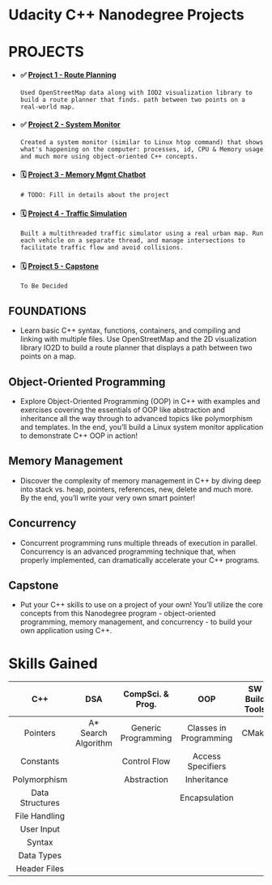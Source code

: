# Udacity C++ Nanodegree Projects

# PROJECTS
- #### ✅ [Project 1 - Route Planning](https://github.com/jkp09x/udacity-route_planning)
      Used OpenStreetMap data along with IOD2 visualization library to build a route planner that finds. path between two points on a real-world map.
- #### ✅ [Project 2 - System Monitor](https://github.com/jkp09x/udacity-system_monitor)
      Created a system monitor (similar to Linux htop command) that shows what's happening on the computer: processes, id, CPU & Memory usage and much more using object-oriented C++ concepts.
- #### 🗓 [Project 3 - Memory Mgmt Chatbot]()
      # TODO: Fill in details about the project
- #### 🗓 [Project 4 - Traffic Simulation]()
      Built a multithreaded traffic simulator using a real urban map. Run each vehicle on a separate thread, and manage intersections to facilitate traffic flow and avoid collisions.
- #### 🗓 [Project 5 - Capstone]()
      To Be Decided

## FOUNDATIONS
- Learn basic C++ syntax, functions, containers, and compiling and linking with multiple files. Use OpenStreetMap and the 2D visualization library IO2D to build a route planner that displays a path between two points on a map.

## Object-Oriented Programming
- Explore Object-Oriented Programming (OOP) in C++ with examples and exercises covering the essentials of OOP like abstraction and inheritance all the way through to advanced topics like polymorphism and templates. In the end, you’ll build a Linux system monitor application to demonstrate C++ OOP in action!

## Memory Management
- Discover the complexity of memory management in C++ by diving deep into stack vs. heap, pointers, references, new, delete and much more. By the end, you’ll write your very own smart pointer!

## Concurrency
- Concurrent programming runs multiple threads of execution in parallel. Concurrency is an advanced programming technique that, when properly implemented, can dramatically accelerate your C++ programs.

## Capstone
- Put your C++ skills to use on a project of your own! You’ll utilize the core concepts from this Nanodegree program - object-oriented programming, memory management, and concurrency - to build your own application using C++.

# Skills Gained
| C++ | DSA | CompSci. & Prog. | OOP | SW Build Tools | SW Dev. Procs |
| :---: | :---: | :---: | :---: | :---: | :---: |
| Pointers | A* Search Algorithm | Generic Programming | Classes in Programming | CMake | Software Project Organization |
| Constants | | Control Flow | Access Specifiers | | |
| Polymorphism | | Abstraction | Inheritance | | |
| Data Structures | | | Encapsulation | | |
| File Handling | | | | | |
| User Input | | | | | |
| Syntax | | | | | |
| Data Types | | | | | |
| Header Files | | | | | |
